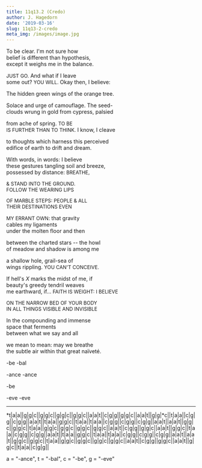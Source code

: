 ```yaml
---
title: 11q13.2 (Credo)
author: J. Hagedorn
date: '2019-03-16'
slug: 11q13-2-credo
meta_img: /images/image.jpg
---
```


To be clear.  I'm not sure how  
belief is different than hypothesis,  
except it weighs me in the balance.  

<font size="2">JUST GO.</font>  And what if I leave  
some out?  <font size="2">YOU WILL.</font>  Okay then, I believe:  

The hidden green wings of the orange tree.  

Solace and urge of camouflage.  The seed-  
clouds wrung in gold from cypress, palsied  

from ache of spring.  <font size="2">TO BE  
IS FURTHER THAN TO THINK.</font>  I know, I cleave  

to thoughts which harness this perceived  
edifice of earth to drift and dream.   

With words, in words: I believe  
these gestures tangling soil and breeze,  
possessed by distance:  <font size="2">BREATHE,  

& STAND INTO THE GROUND.  
FOLLOW THE WEARING LIPS  

OF MARBLE STEPS: PEOPLE & ALL  
THEIR DESTINATIONS EVEN  

MY ERRANT OWN</font>: that gravity  
cables my ligaments  
under the molten floor and then  

between the charted stars -- the howl  
of meadow and shadow is among me  

a shallow hole, grail-sea of  
wings rippling.  <font size="2">YOU CAN'T CONCEIVE.</font>  

If hell's *X* marks the midst of me, if  
beauty's greedy tendril weaves  
me earthward, if... <font size="2">FAITH IS WEIGHT: I BELIEVE  

ON THE NARROW BED OF YOUR BODY  
IN ALL THINGS VISIBLE AND INVISIBLE  
</font>

In the compounding and immense  
space that ferments  
between what we say and all  

we mean to mean: may we breathe  
the subtle air within that great naïveté.  

-be
-bal

-ance
-ance

-be

-eve
-eve

---

*t|a|a||g|g|c||g|g|c||g|g|c||g|g|c||a|a|t||c|g|g||g|g|c||a|a|t||g|g|*c||t|a|a||c|g|g||c|g|g||a|a|t||t|a|a||g|g|c||t|a|a||t|a|a||c|g|g||c|g|g||c|g|g||a|a|t||a|a|t||g|g|c||g|g|c||t|a|a||g|g|c||g|g|c||g|g|c||g|g|c||a|a|t||c|g|g||g|g|c||a|a|t||g|g|c||t|a|a||c|g|g||c|g|g||a|a|t||t|a|a||g|g|c||t|a|a||t|a|a||c|g|g||c|g|g||c|g|g||a|a|t||a|a|t||g|g|c||g|g|c||t|a|a||g|g|c||g|g|c||g|g|c||g|g|c||a|a|t||c|g|g||g|g|c||a|a|t||g|g|c||t|a|a||c|g|g||

a = "-ance", t = "-bal", c = "-be", g = "-eve"
